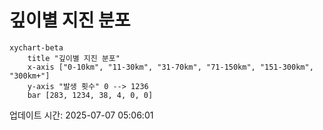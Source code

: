 # 깊이별 지진 분포

```mermaid
xychart-beta
    title "깊이별 지진 분포"
    x-axis ["0-10km", "11-30km", "31-70km", "71-150km", "151-300km", "300km+"]
    y-axis "발생 횟수" 0 --> 1236
    bar [283, 1234, 38, 4, 0, 0]
```

업데이트 시간: 2025-07-07 05:06:01
